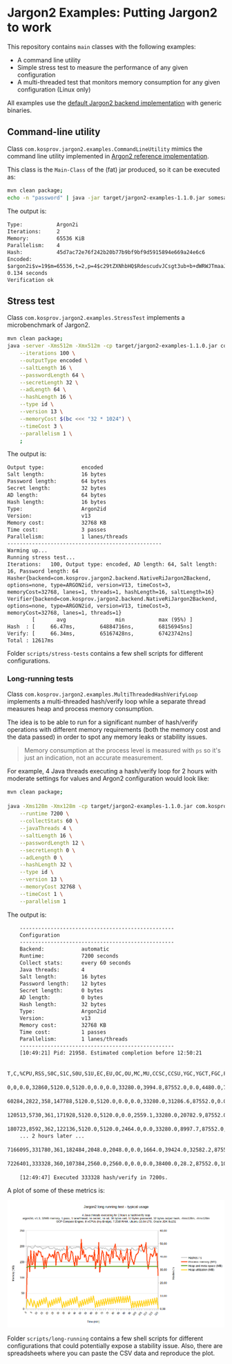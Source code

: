 # Jargon2 Examples: Putting Jargon2 to work 

This repository contains `main` classes with the following examples:

- A command line utility
- Simple stress test to measure the performance of any given configuration
- A multi-threaded test that monitors memory consumption for any given configuration (Linux only)

All examples use the [default Jargon2 backend implementation](https://github.com/kosprov/jargon2-backends "Jargon2 Backends repository") with generic binaries.

## Command-line utility

Class `com.kosprov.jargon2.examples.CommandLineUtility` mimics the command line utility implemented in [Argon2 reference implementation](https://github.com/P-H-C/phc-winner-argon2 "Argon2 reference implementation repository").

This class is the `Main-Class` of the (fat) jar produced, so it can be executed as:

```bash
mvn clean package;
echo -n "password" | java -jar target/jargon2-examples-1.1.0.jar somesalt -t 2 -m 16 -p 4 -l 24
```  

The output is:

```
Type:           Argon2i
Iterations:     2
Memory:         65536 KiB
Parallelism:    4
Hash:           45d7ac72e76f242b20b77b9bf9bf9d5915894e669a24e6c6
Encoded:        $argon2i$v=19$m=65536,t=2,p=4$c29tZXNhbHQ$RdescudvJCsgt3ub+b+dWRWJTmaaJObG
0.134 seconds
Verification ok
```

## Stress test

Class `com.kosprov.jargon2.examples.StressTest` implements a microbenchmark of Jargon2.

```bash
mvn clean package;
java -server -Xms512m -Xmx512m -cp target/jargon2-examples-1.1.0.jar com.kosprov.jargon2.examples.StressTest \
    --iterations 100 \
    --outputType encoded \
    --saltLength 16 \
    --passwordLength 64 \
    --secretLength 32 \
    --adLength 64 \
    --hashLength 16 \
    --type id \
    --version 13 \
    --memoryCost $(bc <<< "32 * 1024") \
    --timeCost 3 \
    --parallelism 1 \
    ;
```

The output is:

```
Output type:            encoded
Salt length:            16 bytes
Password length:        64 bytes
Secret length:          32 bytes
AD length:              64 bytes
Hash length:            16 bytes
Type:                   Argon2id
Version:                v13
Memory cost:            32768 KB
Time cost:              3 passes
Parallelism:            1 lanes/threads
--------------------------------------------------
Warming up...
Running stress test...
Iterations:   100, Output type: encoded, AD length: 64, Salt length: 16, Password length: 64
Hasher{backend=com.kosprov.jargon2.backend.NativeRiJargon2Backend, options=none, type=ARGON2id, version=V13, timeCost=3, memoryCost=32768, lanes=1, threads=1, hashLength=16, saltLength=16}
Verifier{backend=com.kosprov.jargon2.backend.NativeRiJargon2Backend, options=none, type=ARGON2id, version=V13, timeCost=3, memoryCost=32768, lanes=1, threads=1}
        [       avg                min           max (95%) ]
Hash  : [     66.47ms,        64884716ns,        68156945ns]
Verify: [     66.34ms,        65167428ns,        67423742ns]
Total : 12617ms
```

Folder `scripts/stress-tests` contains a few shell scripts for different configurations.

### Long-running tests

Class `com.kosprov.jargon2.examples.MultiThreadedHashVerifyLoop` implements a multi-threaded hash/verify loop while a separate thread measures heap and process memory consumption.

The idea is to be able to run for a significant number of hash/verify operations with different memory requirements (both the memory cost and the data passed) in order to spot any memory leaks or stability issues.

> Memory consumption at the process level is measured with `ps` so it's just an indication, not an accurate measurement.

For example, 4 Java threads executing a hash/verify loop for 2 hours with moderate settings for values and Argon2 configuration would look like:

```bash
mvn clean package;

java -Xms128m -Xmx128m -cp target/jargon2-examples-1.1.0.jar com.kosprov.jargon2.examples.MultiThreadedHashVerifyLoop \
    --runtime 7200 \
    --collectStats 60 \
    --javaThreads 4 \
    --saltLength 16 \
    --passwordLength 12 \
    --secretLength 0 \
    --adLength 0 \
    --hashLength 32 \
    --type id \
    --version 13 \
    --memoryCost 32768 \
    --timeCost 1 \
    --parallelism 1
```

The output is:

```
    --------------------------------------------------
    Configuration
    --------------------------------------------------
    Backend:            automatic
    Runtime:            7200 seconds
    Collect stats:      every 60 seconds
    Java threads:       4
    Salt length:        16 bytes
    Password length:    12 bytes
    Secret length:      0 bytes
    AD length:          0 bytes
    Hash length:        32 bytes
    Type:               Argon2id
    Version:            v13
    Memory cost:        32768 KB
    Time cost:          1 passes
    Parallelism:        1 lanes/threads
    --------------------------------------------------
    [10:49:21] Pid: 21958. Estimated completion before 12:50:21
    
    T,C,%CPU,RSS,S0C,S1C,S0U,S1U,EC,EU,OC,OU,MC,MU,CCSC,CCSU,YGC,YGCT,FGC,FGCT,GCT
    0,0,0.0,32860,5120.0,5120.0,0.0,0.0,33280.0,3994.8,87552.0,0.0,4480.0,773.8,384.0,75.8,0,0.000,0,0.000,0.000
    60284,2822,358,147788,5120.0,5120.0,0.0,0.0,33280.0,31286.6,87552.0,0.0,4480.0,773.8,384.0,75.8,0,0.000,0,0.000,0.000
    120513,5730,361,171928,5120.0,5120.0,0.0,2559.1,33280.0,20782.9,87552.0,8.0,7040.0,6758.5,896.0,745.7,1,0.018,0,0.000,0.018
    180723,8592,362,122136,5120.0,5120.0,2464.0,0.0,33280.0,8997.7,87552.0,16.0,7040.0,6768.4,896.0,745.7,2,0.043,0,0.000,0.043
    ... 2 hours later ...
    7166095,331780,361,182484,2048.0,2048.0,0.0,1664.0,39424.0,32582.2,87552.0,2200.1,7296.0,6869.6,896.0,746.7,63,0.779,0,0.000,0.779
    7226401,333328,360,107384,2560.0,2560.0,0.0,0.0,38400.0,28.2,87552.0,1039.6,7296.0,6864.7,896.0,744.0,67,0.803,3,0.043,0.846
    
    [12:49:47] Executed 333328 hash/verify in 7200s.
```

A plot of some of these metrics is:

![Typical usage](/scripts/long-running/typical_usage.png?raw=true)

Folder `scripts/long-running` contains a few shell scripts for different configurations that could potentially expose a stability issue. Also, there are spreadsheets where you can paste the CSV data and reproduce the plot.

